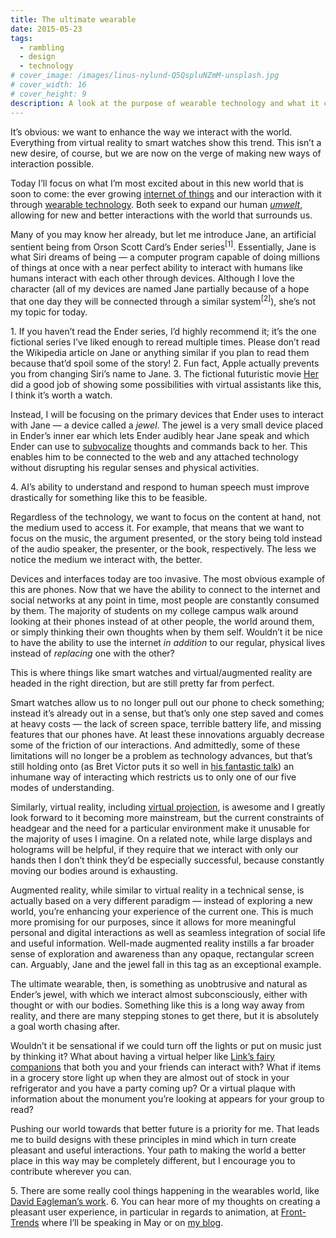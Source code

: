 ```yaml
---
title: The ultimate wearable
date: 2015-05-23
tags:
  - rambling
  - design
  - technology
# cover_image: /images/linus-nylund-Q5QspluNZmM-unsplash.jpg
# cover_width: 16
# cover_height: 9
description: A look at the purpose of wearable technology and what it could be.
---
```


It’s obvious: we want to enhance the way we interact with the world. Everything from virtual reality to smart watches show this trend. This isn’t a new desire, of course, but we are now on the verge of making new ways of interaction possible.

Today I’ll focus on what I’m most excited about in this new world that is soon to come: the ever growing <a href="https://en.wikipedia.org/wiki/Internet_of_Things">internet of things</a> and our interaction with it through <a href="https://en.wikipedia.org/wiki/Wearable_technology">wearable technology</a>. Both seek to expand our human _<a href="https://en.wikipedia.org/wiki/Umwelt">umwelt</a>_, allowing for new and better interactions with the world that surrounds us.

<span class="excerpt-marker"></span>

Many of you may know her already, but let me introduce Jane, an artificial sentient being from Orson Scott Card’s Ender series<sup>[1]</sup>. Essentially, Jane is what Siri dreams of being — a computer program capable of doing millions of things at once with a near perfect ability to interact with humans like humans interact with each other through devices. Although I love the character (all of my devices are named Jane partially because of a hope that one day they will be connected through a similar system<sup>[2]</sup>), she’s not my topic for today.

<aside class="content_aside">
  1. If you haven’t read the Ender series, I’d highly recommend it; it’s the one fictional series I’ve liked enough to reread multiple times. Please don’t read the Wikipedia article on Jane or anything similar if you plan to read them because that’d spoil some of the story!
  2. Fun fact, Apple actually prevents you from changing Siri’s name to Jane.
  3. The fictional futuristic movie <a href="https://en.wikipedia.org/wiki/Her_%28film%29" style="font-style:italics">Her</a> did a good job of showing some possibilities with virtual assistants like this, I think it’s worth a watch.
</aside>

Instead, I will be focusing on the primary devices that Ender uses to interact with Jane — a device called a _jewel_. The jewel is a very small device placed in Ender’s inner ear which lets Ender audibly hear Jane speak and which Ender can use to <a href="https://en.wikipedia.org/wiki/Subvocalization">subvocalize</a> thoughts and commands back to her. This enables him to be connected to the web and any attached technology without disrupting his regular senses and physical activities.

<aside class="content_aside">
  4. AI’s ability to understand and respond to human speech must improve drastically for something like this to be feasible.
</aside>

Regardless of the technology, we want to focus on the content at hand, not the medium used to access it. For example, that means that we want to focus on the music, the argument presented, or the story being told instead of the audio speaker, the presenter, or the book, respectively. The less we notice the medium we interact with, the better.

Devices and interfaces today are too invasive. The most obvious example of this are phones. Now that we have the ability to connect to the internet and social networks at any point in time, most people are constantly consumed by them. The majority of students on my college campus walk around looking at their phones instead of at other people, the world around them, or simply thinking their own thoughts when by them self. Wouldn’t it be nice to have the ability to use the internet _in addition_ to our regular, physical lives instead of _replacing_ one with the other?

This is where things like smart watches and virtual/augmented reality are headed in the right direction, but are still pretty far from perfect.

Smart watches allow us to no longer pull out our phone to check something; instead it’s already out in a sense, but that’s only one step saved and comes at heavy costs — the lack of screen space, terrible battery life, and missing features that our phones have. At least these innovations arguably decrease some of the friction of our interactions. And admittedly, some of these limitations will no longer be a problem as technology advances, but that’s still holding onto (as Bret Victor puts it so well in <a href="https://vimeo.com/115154289">his fantastic talk</a>) an inhumane way of interacting which restricts us to only one of our five modes of understanding.

Similarly, virtual reality, including <a href="https://vimeo.com/115082758#at=0">virtual projection</a>, is awesome and I greatly look forward to it becoming more mainstream, but the current constraints of headgear and the need for a particular environment make it unusable for the majority of uses I imagine. On a related note, while large displays and holograms will be helpful, if they require that we interact with only our hands then I don’t think they’d be especially successful, because constantly moving our bodies around is exhausting.

Augmented reality, while similar to virtual reality in a technical sense, is actually based on a very different paradigm — instead of exploring a new world, you’re enhancing your experience of the current one. This is much more promising for our purposes, since it allows for more meaningful personal and digital interactions as well as seamless integration of social life and useful information. Well-made augmented reality instills a far broader sense of exploration and awareness than any opaque, rectangular screen can. Arguably, Jane and the jewel fall in this tag as an exceptional example.

The ultimate wearable, then, is something as unobtrusive and natural as Ender’s jewel, with which we interact almost subconsciously, either with thought or with our bodies. Something like this is a long way away from reality, and there are many stepping stones to get there, but it is absolutely a goal worth chasing after.

Wouldn’t it be sensational if we could turn off the lights or put on music just by thinking it? What about having a virtual helper like <a href="https://zelda.wikia.com/wiki/Link%27s_Fairy_Companion">Link’s fairy companions</a> that both you and your friends can interact with? What if items in a grocery store light up when they are almost out of stock in your refrigerator and you have a party coming up? Or a virtual plaque with information about the monument you’re looking at appears for your group to read?

Pushing our world towards that better future is a priority for me. That leads me to build designs with these principles in mind which in turn create pleasant and useful interactions. Your path to making the world a better place in this way may be completely different, but I encourage you to contribute wherever you can.

<aside class="content_aside">
  5. There are some really cool things happening in the wearables world, like <a href="https://www.ted.com/talks/david_eagleman_can_we_create_new_senses_for_humans">David Eagleman’s work</a>.
  6. You can hear more of my thoughts on creating a pleasant user experience, in particular in regards to animation, at <a href="https://2015.front-trends.com/">Front-Trends</a> where I’ll be speaking in May or on <a href="https://zachsaucier.com/blog/">my blog</a>.
</aside>
